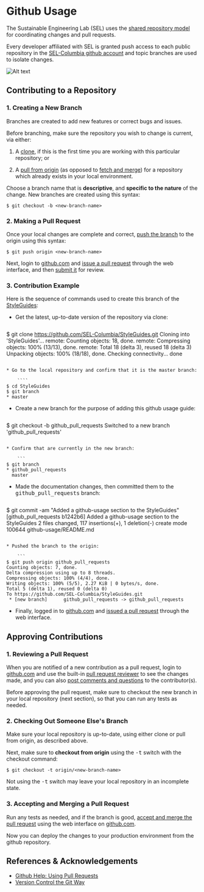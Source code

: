 Github Usage
============

The Sustainable Engineering Lab (SEL) uses the [shared repository model](https://help.github.com/articles/#shared-repository-model) for coordinating changes and pull requests.

Every developer affiliated with SEL is granted push access to each public repository in the [SEL-Columbia github account](https://github.com/SEL-Columbia) and topic branches are used to isolate changes.

![Alt text](http://i.imgur.com/8uZjXxm.png "The shared repository model")

Contributing to a Repository
----------------------------

### 1. Creating a New Branch

Branches are created to add new features or correct bugs and issues. 

Before branching, make sure the repository you wish to change is current, via either:

1. A [clone](https://help.github.com/articles/github-glossary#clone), if this is the first time you are working with this particular repository; or 

2. A [pull from origin](https://help.github.com/articles/github-glossary#pull) (as opposed to [fetch and merge](https://help.github.com/articles/fork-a-repo#what-is-the-difference-between-fetch-and-pull)) for a repository which already exists in your local environment.

Choose a branch name that is **descriptive**, and **specific to the nature** of the change. New branches are created using this syntax:

```
$ git checkout -b <new-branch-name>
```

### 2. Making a Pull Request

Once your local changes are complete and correct, [push the branch](https://help.github.com/articles/github-glossary#push) to the origin using this syntax:

```
$ git push origin <new-branch-name>
```

Next, login to [github.com](https://github.com) and [issue a pull request](https://help.github.com/articles/using-pull-requests#initiating-the-pull-request) through the web interface, and then [submit it](https://help.github.com/articles/using-pull-requests#sending-the-pull-request) for review.

### 3. Contribution Example

Here is the sequence of commands used to create this branch of the [StyleGuides](https://github.com/SEL-Columbia/StyleGuides):

* Get the latest, up-to-date version of the repository via clone:

    ```
$ git clone https://github.com/SEL-Columbia/StyleGuides.git
Cloning into 'StyleGuides'...
remote: Counting objects: 18, done.
remote: Compressing objects: 100% (13/13), done.
remote: Total 18 (delta 3), reused 18 (delta 3)
Unpacking objects: 100% (18/18), done.
Checking connectivity... done
```

* Go to the local repository and confirm that it is the master branch:

    ````
$ cd StyleGuides
$ git branch
* master
```

* Create a new branch for the purpose of adding this github usage guide:

    ```
$ git checkout -b github_pull_requests
Switched to a new branch 'github_pull_requests'
```

* Confirm that are currently in the new branch:

    ```
$ git branch
* github_pull_requests
  master
```

* Made the documentation changes, then committed them to the <tt>github_pull_requests</tt> branch:

    ```
$ git commit -am "Added a github-usage section to the StyleGuides"
[github_pull_requests b1242b6] Added a github-usage section to the StyleGuides
 2 files changed, 117 insertions(+), 1 deletion(-)
 create mode 100644 github-usage/README.md
```

* Pushed the branch to the origin:

    ```
$ git push origin github_pull_requests
Counting objects: 7, done.
Delta compression using up to 8 threads.
Compressing objects: 100% (4/4), done.
Writing objects: 100% (5/5), 2.27 KiB | 0 bytes/s, done.
Total 5 (delta 1), reused 0 (delta 0)
To https://github.com/SEL-Columbia/StyleGuides.git
 * [new branch]      github_pull_requests -> github_pull_requests
```	

* Finally, logged in to [github.com](https://github.com) and [issued a pull request](https://help.github.com/articles/using-pull-requests#initiating-the-pull-request) through the web interface.

Approving Contributions
-----------------------

### 1. Reviewing a Pull Request

When you are notified of a new contribution as a pull request, login to [github.com](https://github.com) and use the built-in [pull request reviewer](https://help.github.com/articles/using-pull-requests#reviewing-the-pull-request) to see the changes made, and you can also [post comments and questions](https://help.github.com/articles/using-pull-requests#pull-request-discussion) to the contributor(s).

Before approving the pull request, make sure to checkout the new branch in your local repository (next section), so that you can run any tests as needed.

### 2. Checking Out Someone Else's Branch

Make sure your local repository is up-to-date, using either clone or pull from origin, as described above.

Next, make sure to **checkout from origin** using the <tt>-t</tt> switch with the checkout command:

```
$ git checkout -t origin/<new-branch-name>
```

Not using the <tt>-t</tt> switch may leave your local repository in an incomplete state.

### 3. Accepting and Merging a Pull Request

Run any tests as needed, and if the branch is good, [accept and merge the pull request](https://help.github.com/articles/merging-a-pull-request#merging-directly-on-github) using the web interface on [github.com](https://github.com).

Now you can deploy the changes to your production environment from the github repository.

References & Acknowledgements
-----------------------------

* [Github Help: Using Pull Requests](https://help.github.com/articles/using-pull-requests)
* [Version Control the Git Way](http://media.pragprog.com/titles/tsgit/chap-002-extract.html) 
